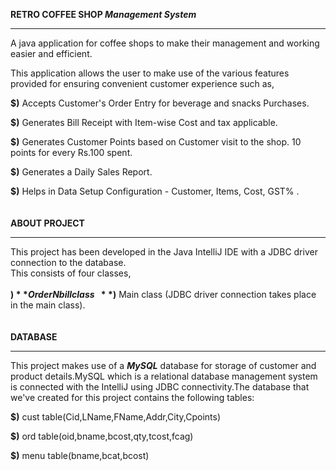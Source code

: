 **RETRO COFFEE SHOP _Management System_**
______________________________________________________________________________________________________________________________________________________________________

A java application for coffee shops to make their management and working easier and efficient.

This application allows the user to make use of the various features provided for ensuring convenient customer experience such as,

**$)** Accepts Customer's Order Entry for beverage and snacks Purchases.

**$)** Generates Bill Receipt with Item-wise Cost and tax applicable.

**$)** Generates Customer Points based on Customer visit to the shop.
   10 points for every Rs.100 spent.
   
**$)** Generates a Daily Sales Report.

**$)** Helps in Data Setup Configuration - Customer, Items, Cost, GST% .
\
\
\
**ABOUT PROJECT**
______________________________________________________________________________________________________________________________________________________________________

This project has been developed in the Java IntelliJ IDE with a JDBC driver connection to the database.\
This consists of four classes,\
\
**$)** OrderNbill class\
\
**$)** Main class (JDBC driver connection takes place in the main class).
\
\
\
**DATABASE**
______________________________________________________________________________________________________________________________________________________________________

This project makes use of a ***MySQL*** database for storage of customer and product details.MySQL which is a relational database management system is connected with the IntelliJ using JDBC connectivity.The database that we've created for this project contains the following tables:

**$)** cust table(Cid,LName,FName,Addr,City,Cpoints)

**$)** ord table(oid,bname,bcost,qty,tcost,fcag)

**$)** menu table(bname,bcat,bcost)


